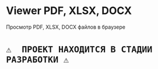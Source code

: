 # Viewer PDF, XLSX, DOCX
Просмотр PDF, XLSX, DOCX файлов в браузере

# `⚠️  ПРОЕКТ НАХОДИТСЯ В СТАДИИ РАЗРАБОТКИ ⚠️ `

<!-- ALL-CONTRIBUTORS-LIST:START - Do not remove or modify this section -->
<!-- prettier-ignore-start -->
<!-- markdownlint-disable -->

<!-- markdownlint-restore -->
<!-- prettier-ignore-end -->

<!-- ALL-CONTRIBUTORS-LIST:END -->
